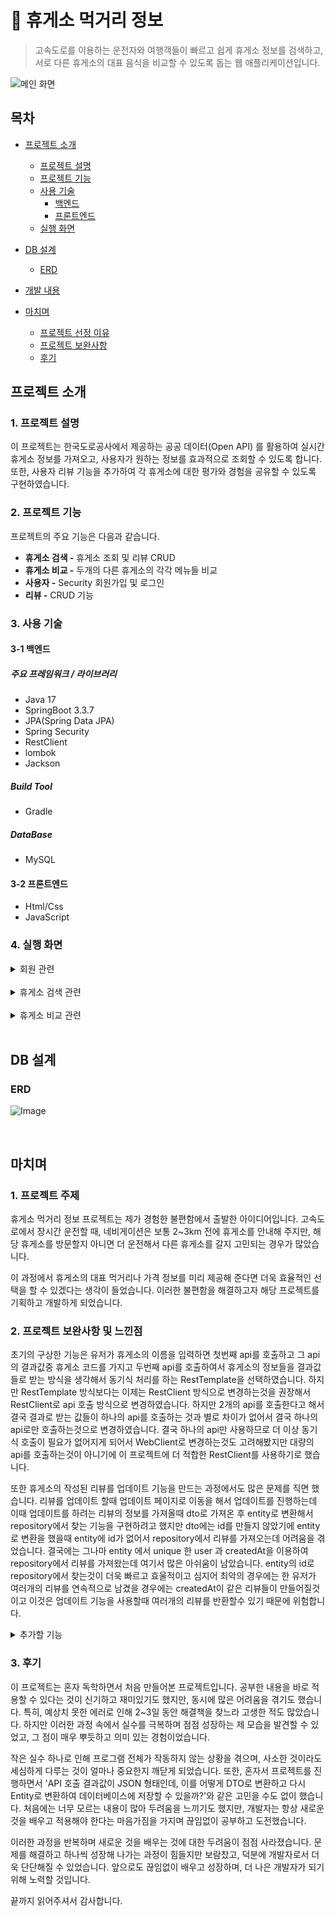 # :paperclip: 휴게소 먹거리 정보
> 고속도로를 이용하는 운전자와 여행객들이 빠르고 쉽게 휴게소 정보를 검색하고, 서로 다른 휴게소의 대표 음식을 비교할 수 있도록 돕는 웹 애플리케이션입니다.

![메인 화면](https://github.com/user-attachments/assets/9a3fe432-f1c8-4c19-b00d-4bbf2192e821)

## 목차
- [프로젝트 소개](#프로젝트-소개)
    - [프로젝트 설명](#1-프로젝트-설명)
    - [프로젝트 기능](#2-프로젝트-기능)
    - [사용 기술](#3-사용-기술)
        - [백엔드](#3-1-백엔드)
        - [프론트엔드](#3-2-프론트엔드)
    - [실행 화면](#4-실행-화면)


- [DB 설계](#DB설계)
    - [ERD](ERD)

- [개발 내용](#개발-내용)

- [마치며](#마치며)
    - [프로젝트 선정 이유](#1프로젝트-주제)
    - [프로젝트 보완사항](#2-프로젝트-보완사항-및-느낀점)
    - [후기](#2-후기)

## 프로젝트 소개
### 1. 프로젝트 설명

이 프로젝트는 한국도로공사에서 제공하는 공공 데이터(Open API) 를 활용하여 실시간 휴게소 정보를 가져오고, 사용자가 원하는 정보를 효과적으로 조회할 수 있도록 합니다. 또한, 사용자 리뷰 기능을 추가하여 각 휴게소에 대한 평가와 경험을 공유할 수 있도록 구현하였습니다.

### 2. 프로젝트 기능

프로젝트의 주요 기능은 다음과 같습니다.
- **휴게소 검색 -** 휴게소 조회 및 리뷰 CRUD
-  **휴게소 비교 -** 두개의 다른 휴게소의 각각 메뉴들 비교
- **사용자 -** Security 회원가입 및 로그인
- **리뷰 -** CRUD 기능

### 3. 사용 기술

#### 3-1 백엔드

##### 주요 프레임워크 / 라이브러리
- Java 17
- SpringBoot 3.3.7
- JPA(Spring Data JPA)
- Spring Security
- RestClient
- lombok
- Jackson
##### Build Tool
- Gradle 

##### DataBase
- MySQL 

#### 3-2 프론트엔드
- Html/Css
- JavaScript


### 4. 실행 화면

  <details>
    <summary>회원 관련</summary>   

**1. 회원가입 화면**   
![Image](https://github.com/user-attachments/assets/26c94cca-2c90-4088-814d-dd6a3d7f90a2)  

회원가입 시 유효성 검사 및 중복확인을 진행하며 완료시 회원 정보를 저장하고 로그인 화면으로 이동한다.

**2. 로그인 화면**   
 ![Image](https://github.com/user-attachments/assets/07dcfe4d-99fa-4c97-98a0-990ba335e772)  
![Image](https://github.com/user-attachments/assets/bbfd1950-d008-406a-a7fd-59b3c2a6f567)  
로그인 실패시 로그인에 실패했다는메시지가 나오고, 로그인에 성공하면 home 으로 
이동한다.

**3. 회원정보 화면**   
![Image](https://github.com/user-attachments/assets/bcae4777-3065-474f-987f-8c8727a8f8e1)   
이름과 이메일을 볼수있고 자신이 남긴 리뷰들을 수정, 삭제를 할수있다.

  </details>
  <br/>   

  <details>
    <summary>휴게소 검색 관련</summary>   

**1. 휴게소 검색 화면**   
![Image](https://github.com/user-attachments/assets/0f9d1be7-6586-4dc6-ab51-fe9fbac79757) 
우리나라에 있는 모든 휴게소를 검색가능하다. 휴게소를 검색할때 휴게소 이름과
방향을 요함. 예)경주(부산)휴게소

**2. 휴게소 검색 결과 화면**   
![Image](https://github.com/user-attachments/assets/49b24edf-9251-4e16-9b3e-28f19003705d) 
휴게소의 메뉴와 가격 또한 추천메뉴도 볼수있고, 회원들의 리뷰를 볼수있다.
자신의 리뷰를 작성, 수정, 삭제 가능하다.

**3. 리뷰 수정**   
![Image](https://github.com/user-attachments/assets/98620a8e-3d06-485d-84f6-703585756ffa)  
리뷰 수정을 마치면 휴게소 검색 페이지로 이동한다.

  </details>
  <br/>   
  
 <details>
    <summary>휴게소 비교 관련</summary>   

**1. 휴게소 비교 검색 화면**   
![Image](https://github.com/user-attachments/assets/f4caf9c4-f0bf-428b-b25b-ca2cc35f4b89)
2개의 휴게소를 검색가능하다. 휴게소를 검색할때 휴게소 이름과
방향을 요함. 예) 경주(부산)휴게소


**2. 휴게소 비교 검색 결과 화면**   
![Image](https://github.com/user-attachments/assets/05771c82-da98-4d88-a7c6-999583566148)
2개의 다른 휴게소의 메뉴들과 가격을 한눈에 비교할수있다.

  </details>
  <br/>   

## DB 설계 

###  ERD

![Image](https://github.com/user-attachments/assets/def5d560-c1e8-4cee-acab-247611c0b5e2)

<br/>


## 마치며

### 1. 프로젝트 주제

휴게소 먹거리 정보 프로젝트는 제가 경험한 불편함에서 출발한 아이디어입니다. 고속도로에서 장시간 운전할 때, 네비게이션은 보통 2~3km 전에 휴게소를 안내해 주지만, 해당 휴게소를 방문할지 아니면 더 운전해서 다른 휴게소를 갈지 고민되는 경우가 많았습니다.

이 과정에서 휴게소의 대표 먹거리나 가격 정보를 미리 제공해 준다면 더욱 효율적인 선택을 할 수 있겠다는 생각이 들었습니다. 이러한 불편함을 해결하고자 해당 프로젝트를 기획하고 개발하게 되었습니다. 

### 2. 프로젝트 보완사항 및 느낀점
초기의 구상한 기능은 유저가 휴게소의 이름을 입력하면 첫번째 api를 호출하고 그 api의 결과값중 휴게소 코드를 가지고 두번째 api를 호출하여서 휴게소의 정보들을 결과값들로 받는 방식을 생각해서 동기식 처리를 하는 RestTemplate을 선택하였습니다. 하지만 RestTemplate 방식보다는 이제는 RestClient 방식으로 변경하는것을 권장해서 RestClient로 api 호출 방식으로 변경하였습니다. 하지만 2개의 api를 호출한다고 해서 결국 결과로 받는 값들이 하나의 api를 호출하는 것과 별로 차이가 없어서 결국 하나의 api로만 호출하는것으로 변경하였습니다. 결국 하나의 api만 사용하므로 더 이상 동기식 호출이 필요가 없어지게 되어서 WebClient로 변경하는것도 고려해봤지만 대량의 api를 호출하는것이 아니기에 이 프로젝트에 더 적합한 RestClient를 사용하기로 했습니다.

또한 휴게소의 작성된 리뷰를 업데이트 기능을 만드는 과정에서도 많은 문제를 직면 했습니다. 리뷰를 업데이트 할때 업데이트 페이지로 이동을 해서 업데이트를 진행하는데 이때 업데이트를 하려는 리뷰의 정보를 가져올때 dto로 가져온 후 entity로 변환해서 repository에서 찾는 기능을 구현하려고 했지만 dto에는 id를 만들지 않았기에 entity로 변환을 했을때 entity에 id가 없어서 repository에서 리뷰를 가져오는데 어려움을 겪었습니다. 결국에는 그나마 entity 에서 unique 한 user 과 createdAt을 이용하여 repository에서 리뷰를 가져왔는데 여기서 많은 아쉬움이 남았습니다. entity의 id로 repository에서 찾는것이 더욱 빠르고 효울적이고 심지어 최악의 경우에는 한 유저가 여러개의 리뷰를 연속적으로 남겼을 경우에는 createdAt이 같은 리뷰들이 만들어질것이고 이것은 업데이트 기능을 사용할때 여러개의 리뷰를 반환할수 있기 때문에 위험합니다.


   <details>
  <summary>추가할 기능 </summary>


- 리뷰 dto 개선
- 리뷰에 사진 업로드 기능 추가
- 리뷰에 좋아요 기능 추가
- 휴게소 비교 기능에 휴게소 각각의 평균 평점 혹은 좋아요 개수 추가

</details>  


### 3. 후기

이 프로젝트는 혼자 독학하면서 처음 만들어본 프로젝트입니다. 공부한 내용을 바로 적용할 수 있다는 것이 신기하고 재미있기도 했지만, 동시에 많은 어려움을 겪기도 했습니다. 특히, 예상치 못한 에러로 인해 2~3일 동안 해결책을 찾느라 고생한 적도 많았습니다. 하지만 이러한 과정 속에서 실수를 극복하며 점점 성장하는 제 모습을 발견할 수 있었고, 그 점이 매우 뿌듯하고 의미 있는 경험이었습니다.

작은 실수 하나로 인해 프로그램 전체가 작동하지 않는 상황을 겪으며, 사소한 것이라도 세심하게 다루는 것이 얼마나 중요한지 깨닫게 되었습니다. 또한, 혼자서 프로젝트를 진행하면서 'API 호출 결과값이 JSON 형태인데, 이를 어떻게 DTO로 변환하고 다시 Entity로 변환하여 데이터베이스에 저장할 수 있을까?'와 같은 고민을 수도 없이 했습니다. 처음에는 너무 모르는 내용이 많아 두려움을 느끼기도 했지만, 개발자는 항상 새로운 것을 배우고 적용해야 한다는 마음가짐을 가지며 끊임없이 공부하고 도전했습니다.

이러한 과정을 반복하며 새로운 것을 배우는 것에 대한 두려움이 점점 사라졌습니다. 문제를 해결하고 하나씩 성장해 나가는 과정이 힘들지만 보람찼고, 덕분에 개발자로서 더욱 단단해질 수 있었습니다. 앞으로도 끊임없이 배우고 성장하며, 더 나은 개발자가 되기 위해 노력할 것입니다.

끝까지 읽어주셔서 감사합니다.
